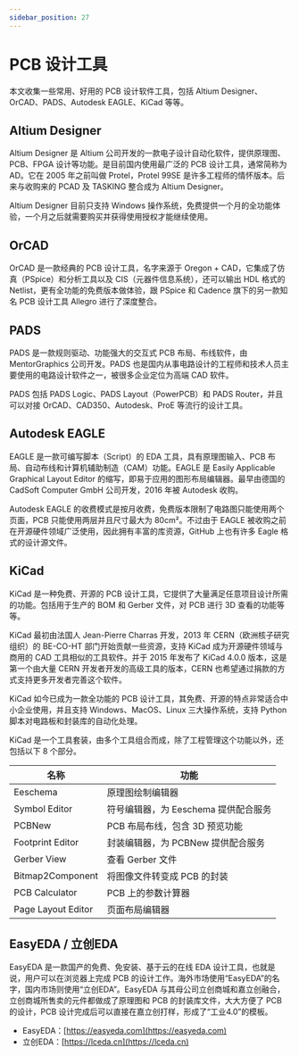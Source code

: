 ```yaml
---
sidebar_position: 27
---
```


# PCB 设计工具



本文收集一些常用、好用的 PCB 设计软件工具，包括 Altium Designer、OrCAD、PADS、Autodesk EAGLE、KiCad 等等。



## Altium Designer

Altium Designer 是 Altium 公司开发的一款电子设计自动化软件，提供原理图、PCB、FPGA 设计等功能。是目前国内使用最广泛的 PCB 设计工具，通常简称为 AD。它在 2005 年之前叫做 Protel，Protel 99SE 是许多工程师的情怀版本。后来与收购来的 PCAD 及 TASKING 整合成为 Altium Designer。

Altium Designer 目前只支持 Windows 操作系统，免费提供一个月的全功能体验，一个月之后就需要购买并获得使用授权才能继续使用。



## OrCAD

OrCAD 是一款经典的 PCB 设计工具，名字来源于 Oregon + CAD，它集成了仿真（PSpice）和分析工具以及 CIS（元器件信息系统），还可以输出 HDL 格式的 Netlist，更有全功能的免费版本做体验，跟 PSpice 和 Cadence 旗下的另一款知名 PCB 设计工具 Allegro 进行了深度整合。



## PADS

PADS 是一款规则驱动、功能强大的交互式 PCB 布局、布线软件，由 MentorGraphics 公司开发。PADS 也是国内从事电路设计的工程师和技术人员主要使用的电路设计软件之一，被很多企业定位为高端 CAD 软件。

PADS 包括 PADS Logic、PADS Layout（PowerPCB）和 PADS Router，并且可以对接 OrCAD、CAD350、Autodesk、ProE 等流行的设计工具。



## Autodesk EAGLE

EAGLE 是一款可编写脚本（Script）的 EDA 工具，具有原理图输入、PCB 布局、自动布线和计算机辅助制造（CAM）功能。EAGLE 是 Easily Applicable Graphical Layout Editor 的缩写，即易于应用的图形布局编辑器。最早由德国的 CadSoft Computer GmbH 公司开发，2016 年被 Autodesk 收购。

Autodesk EAGLE 的收费模式是按月收费，免费版本限制了电路图只能使用两个页面，PCB 只能使用两层并且尺寸最大为 80cm²。不过由于 EAGLE 被收购之前在开源硬件领域广泛使用，因此拥有丰富的库资源，GitHub 上也有许多 Eagle 格式的设计源文件。



## KiCad

KiCad 是一种免费、开源的 PCB 设计工具，它提供了大量满足任意项目设计所需的功能。包括用于生产的 BOM 和 Gerber 文件，对 PCB 进行 3D 查看的功能等等。

KiCad 最初由法国人 Jean-Pierre Charras 开发，2013 年 CERN（欧洲核子研究组织）的 BE-CO-HT 部门开始贡献一些资源，支持 KiCad 成为开源硬件领域与商用的 CAD 工具相似的工具软件。并于 2015 年发布了 KiCad 4.0.0 版本，这是第一个由大量 CERN 开发者开发的高级工具的版本，CERN 也希望通过捐款的方式支持更多开发者完善这个软件。

KiCad 如今已成为一款全功能的 PCB 设计工具，其免费、开源的特点非常适合中小企业使用，并且支持 Windows、MacOS、Linux 三大操作系统，支持 Python 脚本对电路板和封装库的自动化处理。

KiCad 是一个工具套装，由多个工具组合而成，除了工程管理这个功能以外，还包括以下 8 个部分。

| 名称               | 功能                                 |
| ------------------ | ------------------------------------ |
| Eeschema           | 原理图绘制编辑器                     |
| Symbol Editor      | 符号编辑器，为 Eeschema 提供配合服务 |
| PCBNew             | PCB 布局布线，包含 3D 预览功能       |
| Footprint Editor   | 封装编辑器，为 PCBNew 提供配合服务   |
| Gerber View        | 查看 Gerber 文件                     |
| Bitmap2Component   | 将图像文件转变成 PCB 的封装          |
| PCB Calculator     | PCB 上的参数计算器                   |
| Page Layout Editor | 页面布局编辑器                       |



## EasyEDA / 立创EDA

EasyEDA 是一款国产的免费、免安装、基于云的在线 EDA 设计工具，也就是说，用户可以在浏览器上完成 PCB 的设计工作。海外市场使用“EasyEDA”的名字，国内市场则使用“立创EDA”。EasyEDA 与其母公司立创商城和嘉立创融合，立创商城所售卖的元件都做成了原理图和 PCB 的封装库文件，大大方便了 PCB 的设计，PCB 设计完成后可以直接在嘉立创打样，形成了“工业4.0”的模板。

- EasyEDA：[https://easyeda.com](https://easyeda.com)
- 立创EDA：[https://lceda.cn](https://lceda.cn)
